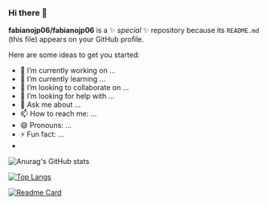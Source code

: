 ### Hi there 👋


**fabianojp06/fabianojp06** is a ✨ _special_ ✨ repository because its `README.md` (this file) appears on your GitHub profile.

Here are some ideas to get you started:

- 🔭 I’m currently working on ...
- 🌱 I’m currently learning ...
- 👯 I’m looking to collaborate on ...
- 🤔 I’m looking for help with ...
- 💬 Ask me about ...
- 📫 How to reach me: ...
- 😄 Pronouns: ...
- ⚡ Fun fact: ...
-
![Anurag's GitHub stats](https://github-readme-stats.vercel.app/api?username=fabianojp06&show_icons=true&theme=dark)


[![Top Langs](https://github-readme-stats.vercel.app/api/top-langs/?username=fabianojp06&layout=compact)](https://github.com/anuraghazra/github-readme-stats)

[![Readme Card](https://github-readme-stats.vercel.app/api/pin/?username=fabianojp06&repo=github-readme-stats)](https://github.com/anuraghazra/github-readme-stats)






